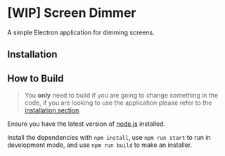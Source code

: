 # [WIP] Screen Dimmer

A simple Electron application for dimming screens.

## Installation


## How to Build

> You **only** need to build if you are going to change something in the code, if you are looking to use the application please refer to the [installation section](#installation).

Ensure you have the latest version of [node.js](https://nodejs.org/en/) installed.

Install the dependencies with `npm install`, use `npm run start` to run in development mode, and use `npm run build` to make an installer.
